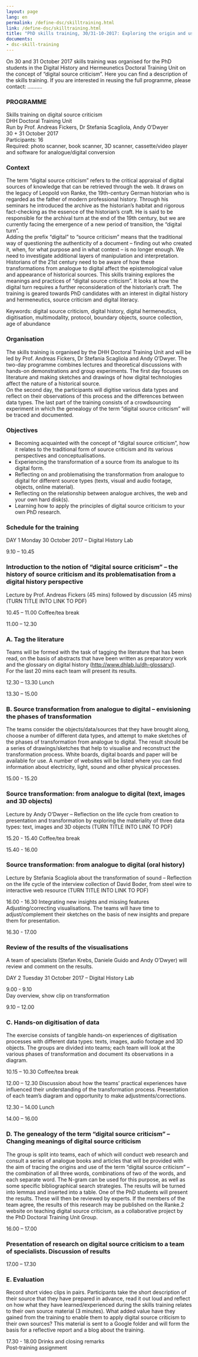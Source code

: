 ```yaml
---
layout: page
lang: en
permalink: /define-dsc/skilltraining.html
link: /define-dsc/skilltraining.html
title: "PhD skills training, 30/31-10-2017: Exploring the origin and use of the term  \"digital source criticism\""
documents:
- dsc-skill-training
---
```



On 30 and 31 October 2017 skills training was organised for the PhD students in the Digital History and Hermeunetics Doctoral Training Unit on the concept of “digital source criticism”. Here you can find a description of the skills training.
If you are interested in reusing the full programme, please contact: ..........

<!-- more -->

### PROGRAMME
Skills training on digital source criticism  
DHH Doctoral Training Unit  
Run by Prof. Andreas Fickers, Dr Stefania Scagliola, Andy O’Dwyer  
30 + 31 October 2017  
Participants: 16  
Required: photo scanner, book scanner, 3D scanner, cassette/video player and software for analogue/digital conversion

### Context

The term “digital source criticism” refers to the critical appraisal of digital sources of knowledge that can be retrieved through the web. It draws on the legacy of Leopold von Ranke, the 19th-century German historian who is regarded as the father of modern professional history. Through his seminars he introduced the archive as the historian’s habitat and rigorous fact-checking as the essence of the historian’s craft. He is said to be responsible for the archival turn at the end of the 19th century, but we are currently facing the emergence of a new period of transition, the “digital turn”.  
Adding the prefix “digital” to “source criticism” means that the traditional way of questioning the authenticity of a document – finding out who created it, when, for what purpose and in what context – is no longer enough. We need to investigate additional layers of manipulation and interpretation. Historians of the 21st century need to be aware of how these transformations from analogue to digital affect the epistemological value and appearance of historical sources. This skills training explores the meanings and practices of “digital source criticism”. It looks at how the digital turn requires a further reconsideration of the historian’s craft. The training is geared towards PhD candidates with an interest in digital history and hermeneutics, source criticism and digital literacy.

Keywords: digital source criticism, digital history, digital hermeneutics, digitisation, multimodality, protocol, boundary objects, source collection, age of abundance

### Organisation

The skills training is organised by the DHH Doctoral Training Unit and will be led by Prof. Andreas Fickers, Dr Stefania Scagliola and Andy O’Dwyer. The two-day programme combines lectures and theoretical discussions with hands-on demonstrations and group experiments. The first day focuses on literature and making sketches and drawings of how digital technologies affect the nature of a historical source.  
On the second day, the participants will digitise various data types and reflect on their observations of this process and the differences between data types. The last part of the training consists of a crowdsourcing experiment in which the genealogy of the term “digital source criticism” will be traced and documented.

### Objectives

- Becoming acquainted with the concept of “digital source criticism”, how it relates to the traditional form of source criticism and its various perspectives and conceptualisations.
- Experiencing the transformation of a source from its analogue to its digital form.
- Reflecting on and problematising the transformation from analogue to digital for different source types (texts, visual and audio footage, objects, online material).
- Reflecting on the relationship between analogue archives, the web and your own hard disk(s).
- Learning how to apply the principles of digital source criticism to your own PhD research.

### Schedule for the training

DAY 1 Monday 30 October 2017 – Digital History Lab

9.10 – 10.45

### Introduction to the notion of “digital source criticism” – the history of source criticism and its problematisation from a digital history perspective
Lecture by Prof. Andreas Fickers (45 mins) followed by discussion (45 mins) (TURN TITLE INTO LINK TO PDF)

10.45 – 11.00
Coffee/tea break

11.00 – 12.30
### A. Tag the literature

Teams will be formed with the task of tagging the literature that has been read, on the basis of abstracts that have been written as preparatory work and the glossary on digital history (http://www.dhlab.lu/dh-glossary/).  
For the last 20 mins each team will present its results.

12.30 – 13.30
Lunch

13.30 – 15.00
### B. Source transformation from analogue to digital – envisioning the phases of transformation

The teams consider the objects/data/sources that they have brought along, choose a number of different data types, and attempt to make sketches of the phases of transformation from analogue to digital. The result should be a series of drawings/sketches that help to visualise and reconstruct the transformation process. White boards, digital boards and paper will be available for use. A number of websites will be listed where you can find information about electricity, light, sound and other physical processes.

15.00 - 15.20
### Source transformation: from analogue to digital (text, images and 3D objects)

Lecture by Andy O’Dwyer – Reflection on the life cycle from creation to presentation and transformation by exploring the materiality of three data types: text, images and 3D objects (TURN TITLE INTO LINK TO PDF)

15.20 - 15.40
Coffee/tea break

15.40 - 16.00
### Source transformation: from analogue to digital (oral history)

Lecture by Stefania Scagliola about the transformation of sound – Reflection on the life cycle of the interview collection of David Boder, from steel wire to interactive web resource (TURN TITLE INTO LINK TO PDF)

16.00 - 16.30
Integrating new insights and missing features  
Adjusting/correcting visualisations. The teams will have time to adjust/complement their sketches on the basis of new insights and prepare them for presentation.

16.30 - 17.00
### Review of the results of the visualisations

A team of specialists (Stefan Krebs, Daniele Guido and Andy O’Dwyer) will review and comment on the results.



DAY 2 Tuesday 31 October 2017 – Digital History Lab

9.00 - 9.10  
Day overview, show clip on transformation

9.10 – 12.00

### C. Hands-on digitisation of data

The exercise consists of tangible hands-on experiences of digitisation processes with different data types: texts, images, audio footage and 3D objects. The groups are divided into teams; each team will look at the various phases of transformation and document its observations in a diagram.

10.15 – 10.30
Coffee/tea break

12.00 – 12.30 Discussion about how the teams’ practical experiences have influenced their understanding of the transformation process. Presentation of each team’s diagram and opportunity to make adjustments/corrections.

12.30 – 14.00
Lunch

14.00 – 16.00

### D. The genealogy of the term “digital source criticism” – Changing meanings of digital source criticism

The group is split into teams, each of which will conduct web research and consult a series of analogue books and articles that will be provided with the aim of tracing the origins and use of the term “digital source criticism” – the combination of all three words, combinations of two of the words, and each separate word. The N-gram can be used for this purpose, as well as some specific bibliographical search strategies. The results will be turned into lemmas and inserted into a table. One of the PhD students will present the results. These will then be reviewed by experts. If the members of the team agree, the results of this research may be published on the Ranke.2 website on teaching digital source criticism, as a collaborative project by the PhD Doctoral Training Unit Group.

16.00 – 17.00

### Presentation of research on digital source criticism to a team of specialists. Discussion of results


17.00 – 17.30

### E. Evaluation

Record short video clips in pairs. Participants take the short description of their source that they have prepared in advance, read it out loud and reflect on how what they have learned/experienced during the skills training relates to their own source material (3 minutes). What added value have they gained from the training to enable them to apply digital source criticism to their own sources? This material is sent to a Google folder and will form the basis for a reflective report and a blog about the training.  

17.30 - 18.00
Drinks and closing remarks  
Post-training assignment
